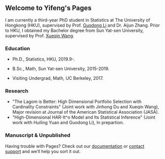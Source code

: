 ## Welcome to Yifeng's Pages
I am currently a third-year PhD student in Statistics at The University of Hongkong (HKU), supervised by Prof. [Guodong Li](https://web.hku.hk/~gdli/) and Dr. Aijun Zhang. Prior to HKU, I obtained my Bachelor degree from Sun Yat-sen University, supervised by Prof. [Xueqin Wang](https://bs.ustc.edu.cn/chinese/profile-650.html).

### Education

- Ph.D., Statistics, HKU, 2019.9-.

- B.Sc., Math, Sun Yat-sen University, 2015-2019.

- Visiting Undergrad, Math, UC Berkeley, 2017.


### Research

- "The Lagom is Better: High Dimensional Portfolio Selection with Cardinality Constraints" (Joint work with Jinhong Du and Xueqin Wang), Major revision at Journal of the American Statistical Association (JASA).
- "High-Dimensional HAR-It\^o Model and Its Statistical Inference" (Joint work with Huiling Yuan and Guodong Li), In prepartion.

### Manuscript & Unpublished

Having trouble with Pages? Check out our [documentation](https://docs.github.com/categories/github-pages-basics/) or [contact support](https://support.github.com/contact) and we’ll help you sort it out.
